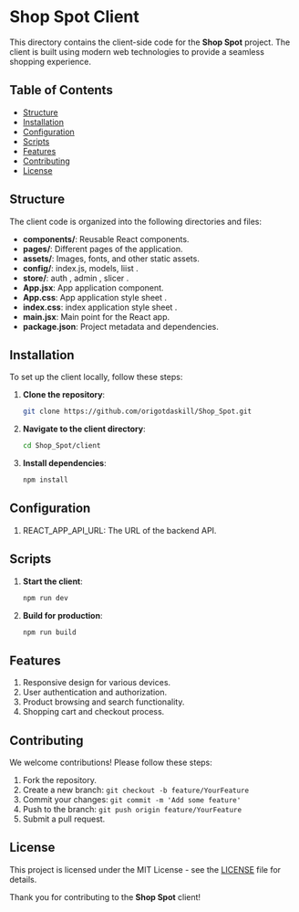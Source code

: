 # Shop Spot Client

This directory contains the client-side code for the **Shop Spot** project. The client is built using modern web technologies to provide a seamless shopping experience.

## Table of Contents

- [Structure](#structure)
- [Installation](#installation)
- [Configuration](#configuration)
- [Scripts](#scripts)
- [Features](#features)
- [Contributing](#contributing)
- [License](#license)

## Structure

The client code is organized into the following directories and files:

- **components/**: Reusable React components.
- **pages/**: Different pages of the application.
- **assets/**: Images, fonts, and other static assets.
- **config/**: index.js, models, liist .
- **store/**: auth , admin , slicer .
- **App.jsx**: App application component.
- **App.css**: App application style sheet .
- **index.css**: index application style sheet .
- **main.jsx**: Main point for the React app.
- **package.json**: Project metadata and dependencies.

## Installation

To set up the client locally, follow these steps:

1. **Clone the repository**:

   ```bash
   git clone https://github.com/origotdaskill/Shop_Spot.git
   ```

2. **Navigate to the client directory**:

    ```bash
    cd Shop_Spot/client
    ```

3. **Install dependencies**:

    ```bash
    npm install
    ```

## Configuration

1. REACT_APP_API_URL: The URL of the backend API.

## Scripts

1. **Start the client**:

    ```bash
    npm run dev
    ```

2. **Build for production**:

    ```bash
    npm run build
    ```
## Features

1. Responsive design for various devices.
2. User authentication and authorization.
3. Product browsing and search functionality.
4. Shopping cart and checkout process.

## Contributing

We welcome contributions! Please follow these steps:

1. Fork the repository.
2. Create a new branch: `git checkout -b feature/YourFeature`
3. Commit your changes: `git commit -m 'Add some feature'`
4. Push to the branch: `git push origin feature/YourFeature`
5. Submit a pull request.

## License

This project is licensed under the MIT License - see the [LICENSE](../LICENSE.txt) file for details.

Thank you for contributing to the **Shop Spot** client!
